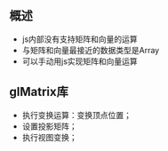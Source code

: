 ## 概述

* js内部没有支持矩阵和向量的运算
* 与矩阵和向量最接近的数据类型是Array
* 可以手动用js实现矩阵和向量运算

## glMatrix库

* 执行变换运算：变换顶点位置；
* 设置投影矩阵；
* 执行视图变换；
